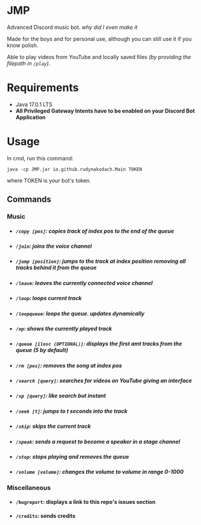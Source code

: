 # JMP
Advanced Discord music bot. *why did I even make it*

Made for the boys and for personal use, although you can still use it if you know polish.

Able to play videos from YouTube and locally saved files *(by providing the filepath in `/play`)*.

# Requirements
- Java 17.0.1 LTS 
- **All Privileged Gateway Intents have to be enabled on your Discord Bot Application**

# Usage
In cmd, run this command:
```
java -cp JMP.jar io.github.rudynakodach.Main TOKEN
```
where TOKEN is your bot's token.

## Commands
### Music
- ##### `/copy [pos]`: copies track of index *pos* to the end of the queue
- ##### `/join`: joins the voice channel
- ##### `/jump [position]`: jumps to the track at index *position* removing all tracks behind it from the queue
- ##### `/leave`: leaves the currently connected voice channel
- ##### `/loop`: loops current track
- ##### `/loopqueue`: loops the queue. updates dynamically
- ##### `/np`: shows the currently played track
- ##### `/queue [ilosc (OPTIONAL)]`: displays the first *amt* tracks from the queue (5 by default)
- ##### `/rm [pos]`: removes the song at index *pos*
- ##### `/search [query]`: searches for videos on YouTube giving an interface
- ##### `/sp [query]`: like search but instant
- ##### `/seek [t]`: jumps to *t* seconds into the track
- ##### `/skip`: skips the current track
- ##### `/speak`: sends a request to become a speaker in a stage channel
- ##### `/stop`: stops playing and removes the queue
- ##### `/volume [volume]`: changes the volume to *volume* in range 0-1000
### Miscellaneous
- #### `/bugreport`: displays a link to this repo's issues section
- #### `/credits`: sends credits